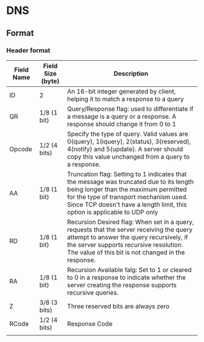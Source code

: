 # DNS

## Format
### Header format

<table>
    <thead>
        <tr>
            <th>Field Name</th>
            <th>Field Size (byte)</th>
            <th>Description</th>
        </tr>
    </thead>
    <tbody>
        <tr>
            <td>ID</td>
            <td>2</td>
            <td>An 16-bit integer generated by client, helping it to match a response to a query</td>
        </tr>
        <tr>
            <td>QR</td>
            <td>1/8 (1 bit)</td>
            <td>Query/Response flag: used to differentiate if a message is a query or a response. A response should change it from 0 to 1</td>
        </tr>
        <tr>
            <td>Opcode</td>
            <td>1/2 (4 bits)</td>
            <td>
                Specify the type of query. Valid values are 0(query), 1(iquery), 2(status), 3(reserved), 4(notify) and 5(update).
                A server should copy this value unchanged from a query to a response.</td>
        </tr>
        <tr>
            <td>AA</td>
            <td>1/8 (1 bit)</td>
            <td>Truncation flag: Setting to 1 indicates that the message was truncated due to its length being longer than the maximum permitted for the type of transport mechanism used. Since TCP doesn't have a length limit, this option is applicable to UDP only</td>
        </tr>
        <tr>
            <td>RD</td>
            <td>1/8 (1 bit)</td>
            <td>Recursion Desired flag: When set in a query, requests that the server receiving the query attempt to answer the query recursively, if the server supports recursive resolution. The value of this bit is not changed in the response.</td>
        </tr>
        <tr>
            <td>RA</td>
            <td>1/8 (1 bit)</td>
            <td>Recursion Available falg: Set to 1 or cleared to 0 in a response to indicate whether the server creating the response supports recursive queries.</td>
        </tr>
        <tr>
            <td>Z</td>
            <td>3/8 (3 bits)</td>
            <td>Three reserved bits are always zero</td>
        </tr>
        <tr>
            <td>RCode</td>
            <td>1/2 (4 bits)</td>
            <td>Response Code</td>
        </tr>
        <tr>
            <td></td>
            <td></td>
            <td></td>
        </tr>
    </tbody>
</table>
